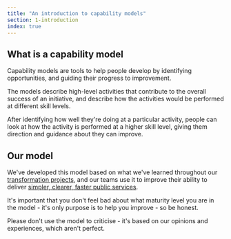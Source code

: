 ```yaml
---
title: "An introduction to capability models"
section: 1-introduction
index: true
---
```


## What is a capability model
Capability models are tools to help people develop by identifying opportunities, and guiding their progress to improvement.

The models describe high-level activities that contribute to the overall success of an initiative, and describe how the activities would be performed at different skill levels.

After identifying how well they're doing at a particular activity, people can look at how the activity is performed at a higher skill level, giving them direction and guidance about they can improve.


## Our model
We've developed this model based on what we've learned throughout our [transformation projects](https://www.dto.gov.au/projects), and our teams use it to improve their ability to deliver [simpler, clearer, faster public services](http://www.dto.gov.au).

It's important that you don't feel bad about what maturity level you are in the model - it's only purpose is to help you improve - so be honest.

Please don't use the model to criticise - it's based on our opinions and experiences, which aren't perfect.
